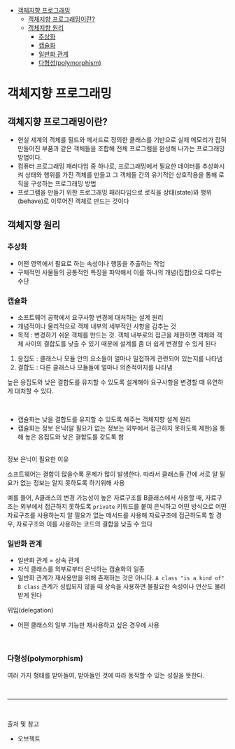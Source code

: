 - [객체지향 프로그래밍](#객체지향-프로그래밍)
  - [객체지향 프로그래밍이란?](#객체지향-프로그래밍이란)
  - [객체지향 원리](#객체지향-원리)
    - [추상화](#추상화)
    - [캡슐화](#캡슐화)
    - [일반화 관계](#일반화-관계)
    - [다형성(polymorphism)](#다형성polymorphism)

# 객체지향 프로그래밍

## 객체지향 프로그래밍이란?
- 현실 세계의 객체를 필드와 메서드로 정의한 클래스를 기반으로 실제 메모리가 잡혀 만들어진 부품과 같은 객체들을 조합해 전체 프로그램을 완성해 나가는 프로그래밍 방법이다.
- 컴퓨터 프로그래밍 패러다임 중 하나로, 프로그래밍에서 필요한 데이터를 추상화시켜 상태와 행위를 가진 객체를 만들고 그 객체들 간의 유기적인 상호작용을 통해 로직을 구성하는 프로그래밍 방법
- 프로그램을 만들기 위한 프로그래밍 패러다임으로 로직을 상태(state)와 행위(behave)로 이루어진 객체로 만드는 것이다

## 객체지향 원리

### 추상화

- 어떤 영역에서 필요로 하는 속성이나 행동을 추출하는 작업
- 구체적인 사물들의 공통적인 특징을 파악해서 이를 하나의 개념(집합)으로 다루는 수단

### 캡슐화

- 소프트웨어 공학에서 요구사항 변경에 대처하는 설계 원리
- 개념적이나 물리적으로 객체 내부의 세부적인 사항을 감추는 것
- 목적 : 변경하기 쉬운 객체를 만드는 것. 객체 내부로의 접근을 제한하면 객체와 객체 사이의 결합도를 낮출 수 있기 때문에 설계를 좀 더 쉽게 변경할 수 있게 된다

1. 응집도 : 클래스나 모듈 안의 요소들이 얼마나 밀접하게 관련되어 있는지를 나타냄
2. 결합도 : 다른 클래스나 모듈들에 얼마나 의존적이지를 나타냄

높은 응집도와 낮은 결합도를 유지할 수 있도록 설계해야 요구사항을 변경할 때 유연하게 대처할 수 있다.

<br/>

- 캡슐화는 낮을 결합도를 유지할 수 있도록 해주는 객체지향 설계 원리
- 캡슐화는 정보 은닉(알 필요가 없는 정보는 외부에서 접근하지 못하도록 제한)을 통해 높은 응집도와 낮은 결합도를 갖도록 함

<br/>
정보 은닉이 필요한 이유

소프트웨어는 결합이 많을수록 문제가 많이 발생한다. 따라서 클래스들 간에 서로 알 필요가 없는 정보는 알지 못하도록 하기위해 사용

예를 들어,
A클래스의 변경 가능성이 높은 자료구조를 B클래스에서 사용할 때, 자료구조는 외부에서 접근하지 못하도록 `private` 키워드를 붙여 은닉하고 어떤 방식으로 어떤 자료구조를 사용하는지 알 필요가 없는 메서드를 사용해 자료구조에 접근하도록 할 경우, 자료구조와 이를 사용하는 코드의 결합을 낮출 수 있다

### 일반화 관계

- 일반화 관계 = 상속 관계
- 자식 클래스를 외부로부터 은닉하는 캡슐화의 일종
- 일반화 관계가 재사용만을 위해 존재하는 것은 아니다. `A class "is a kind of" B class` 관계가 성립되지 않을 때 상속을 사용하면 불필요한 속성이나 연산도 물려받게 된다

위임(delegation)

- 어떤 클래스의 일부 기능만 재사용하고 싶은 경우에 사용

<br/>

### 다형성(polymorphism)
여러 가지 형태를 받아들여, 받아들인 것에 따라 동작할 수 있는 성질을 뜻한다.

<br/>

---

<br/>

출처 및 참고
- 오브젝트